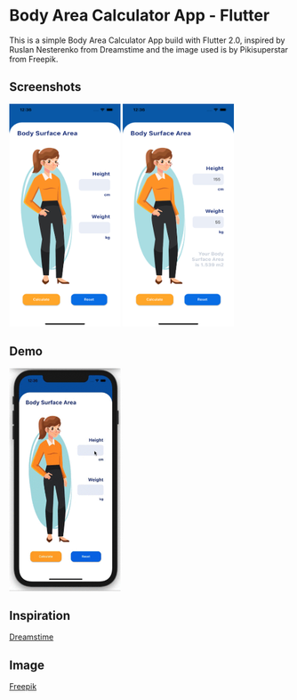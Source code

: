# Body Area Calculator App - Flutter

This is a simple Body Area Calculator App build with Flutter 2.0, inspired by Ruslan Nesterenko from Dreamstime and the image used is by Pikisuperstar from Freepik.

## Screenshots

<img src="/demo/print-1.png" width="200" height="400"/> <img src="/demo/print-2.png" width="200" height="400"/>

## Demo

<img src="/demo/demo.gif" width="200" height="400"/>

## Inspiration

[Dreamstime](https://www.dreamstime.com/body-surface-area-calculation-smartphone-interface-vector-template-body-surface-area-calculation-smartphone-interface-vector-image184102311)

## Image

[Freepik](https://www.freepik.com/free-vector/businesswoman-set-with-different-postures_2881092.htm#query=woman+character&position=11)
